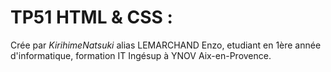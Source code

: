 TP51 HTML & CSS :
==


Crée par *KirihimeNatsuki* alias LEMARCHAND Enzo,
etudiant en 1ère année d'informatique, formation IT Ingésup à 
YNOV Aix-en-Provence.
